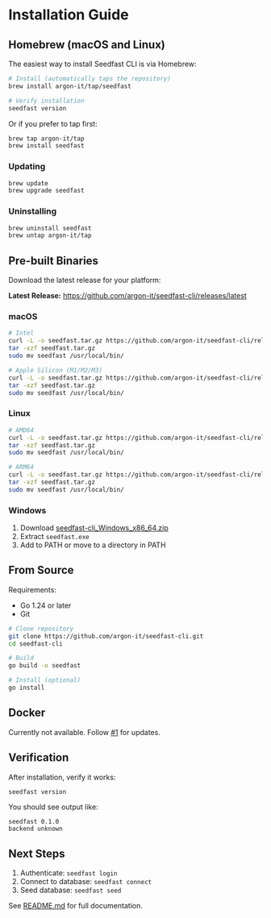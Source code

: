 # Installation Guide

## Homebrew (macOS and Linux)

The easiest way to install Seedfast CLI is via Homebrew:

```bash
# Install (automatically taps the repository)
brew install argon-it/tap/seedfast

# Verify installation
seedfast version
```

Or if you prefer to tap first:

```bash
brew tap argon-it/tap
brew install seedfast
```

### Updating

```bash
brew update
brew upgrade seedfast
```

### Uninstalling

```bash
brew uninstall seedfast
brew untap argon-it/tap
```

## Pre-built Binaries

Download the latest release for your platform:

**Latest Release:** https://github.com/argon-it/seedfast-cli/releases/latest

### macOS

```bash
# Intel
curl -L -o seedfast.tar.gz https://github.com/argon-it/seedfast-cli/releases/download/v0.1.0/seedfast-cli_Darwin_x86_64.tar.gz
tar -xzf seedfast.tar.gz
sudo mv seedfast /usr/local/bin/

# Apple Silicon (M1/M2/M3)
curl -L -o seedfast.tar.gz https://github.com/argon-it/seedfast-cli/releases/download/v0.1.0/seedfast-cli_Darwin_arm64.tar.gz
tar -xzf seedfast.tar.gz
sudo mv seedfast /usr/local/bin/
```

### Linux

```bash
# AMD64
curl -L -o seedfast.tar.gz https://github.com/argon-it/seedfast-cli/releases/download/v0.1.0/seedfast-cli_Linux_x86_64.tar.gz
tar -xzf seedfast.tar.gz
sudo mv seedfast /usr/local/bin/

# ARM64
curl -L -o seedfast.tar.gz https://github.com/argon-it/seedfast-cli/releases/download/v0.1.0/seedfast-cli_Linux_arm64.tar.gz
tar -xzf seedfast.tar.gz
sudo mv seedfast /usr/local/bin/
```

### Windows

1. Download [seedfast-cli_Windows_x86_64.zip](https://github.com/argon-it/seedfast-cli/releases/download/v0.1.0/seedfast-cli_Windows_x86_64.zip)
2. Extract `seedfast.exe`
3. Add to PATH or move to a directory in PATH

## From Source

Requirements:
- Go 1.24 or later
- Git

```bash
# Clone repository
git clone https://github.com/argon-it/seedfast-cli.git
cd seedfast-cli

# Build
go build -o seedfast

# Install (optional)
go install
```

## Docker

Currently not available. Follow [#1](https://github.com/argon-it/seedfast-cli/issues) for updates.

## Verification

After installation, verify it works:

```bash
seedfast version
```

You should see output like:
```
seedfast 0.1.0
backend unknown
```

## Next Steps

1. Authenticate: `seedfast login`
2. Connect to database: `seedfast connect`
3. Seed database: `seedfast seed`

See [README.md](README.md) for full documentation.
